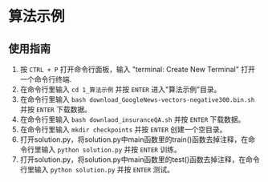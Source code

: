 # 算法示例

## 使用指南

1. 按 `CTRL + P` 打开命令行面板，输入 "terminal: Create New Terminal" 打开一个命令行终端.
2. 在命令行里输入 `cd 1_算法示例` 并按 `ENTER` 进入"算法示例"目录。
3. 在命令行里输入 `bash download_GoogleNews-vectors-negative300.bin.sh` 并按 `ENTER` 下载数据。
4. 在命令行里输入 `bash downlaod_insuranceQA.sh` 并按 `ENTER` 下载数据。
5. 在命令行里输入 `mkdir checkpoints` 并按 `ENTER` 创建一个空目录。
6. 打开solution.py，将solution.py中main函数里的train()函数去掉注释，在命令行里输入 `python solution.py` 并按 `ENTER` 训练。
7. 打开solution.py，将solution.py中main函数里的test()函数去掉注释，在命令行里输入 `python solution.py` 并按 `ENTER` 测试。

